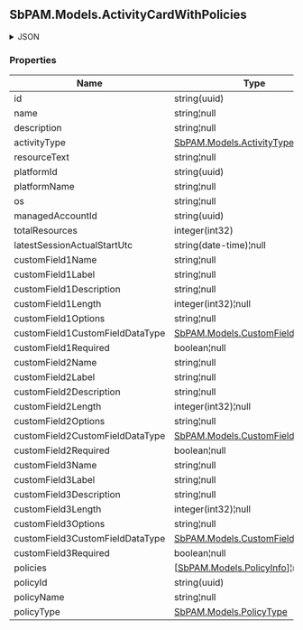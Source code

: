
<h2 id="tocS_SbPAM.Models.ActivityCardWithPolicies">SbPAM.Models.ActivityCardWithPolicies</h2>

<a id="schemasbpam.models.activitycardwithpolicies"></a>
<a id="schema_SbPAM.Models.ActivityCardWithPolicies"></a>
<a id="tocSsbpam.models.activitycardwithpolicies"></a>
<a id="tocssbpam.models.activitycardwithpolicies"></a>

<details><summary>JSON</summary>


```json
{
  "id": "497f6eca-6276-4993-bfeb-53cbbbba6f08",
  "name": "string",
  "description": "string",
  "activityType": "Interactive",
  "resourceText": "string",
  "platformId": "32a6e381-64f4-4911-86b6-3bf681b64d23",
  "platformName": "string",
  "os": "string",
  "managedAccountId": "98c25b84-2c06-4fcd-94c7-306443f45a3d",
  "totalResources": 0,
  "latestSessionActualStartUtc": "2019-08-24T14:15:22Z",
  "customField1Name": "string",
  "customField1Label": "string",
  "customField1Description": "string",
  "customField1Length": 0,
  "customField1Options": "string",
  "customField1CustomFieldDataType": "Integer",
  "customField1Required": true,
  "customField2Name": "string",
  "customField2Label": "string",
  "customField2Description": "string",
  "customField2Length": 0,
  "customField2Options": "string",
  "customField2CustomFieldDataType": "Integer",
  "customField2Required": true,
  "customField3Name": "string",
  "customField3Label": "string",
  "customField3Description": "string",
  "customField3Length": 0,
  "customField3Options": "string",
  "customField3CustomFieldDataType": "Integer",
  "customField3Required": true,
  "policies": [
    {
      "activityId": "bdfd0655-55e6-45e6-8bbc-6ed31d3820b5",
      "managedAccountId": "98c25b84-2c06-4fcd-94c7-306443f45a3d",
      "policyId": "2f5573e6-5ba4-48f2-a75d-df99c936463b",
      "policyName": "string",
      "policyType": "Resource",
      "maxSessionLength": 0,
      "notesRequired": true,
      "ticketRequired": true,
      "activityCard": {
        "id": "497f6eca-6276-4993-bfeb-53cbbbba6f08",
        "name": "string",
        "description": "string",
        "activityType": "Interactive",
        "resourceText": "string",
        "platformId": "32a6e381-64f4-4911-86b6-3bf681b64d23",
        "platformName": "string",
        "os": "string",
        "managedAccountId": "98c25b84-2c06-4fcd-94c7-306443f45a3d",
        "totalResources": 0,
        "latestSessionActualStartUtc": "2019-08-24T14:15:22Z",
        "customField1Name": "string",
        "customField1Label": "string",
        "customField1Description": "string",
        "customField1Length": 0,
        "customField1Options": "string",
        "customField1CustomFieldDataType": "Integer",
        "customField1Required": true,
        "customField2Name": "string",
        "customField2Label": "string",
        "customField2Description": "string",
        "customField2Length": 0,
        "customField2Options": "string",
        "customField2CustomFieldDataType": "Integer",
        "customField2Required": true,
        "customField3Name": "string",
        "customField3Label": "string",
        "customField3Description": "string",
        "customField3Length": 0,
        "customField3Options": "string",
        "customField3CustomFieldDataType": "Integer",
        "customField3Required": true,
        "policies": [],
        "policyId": "2f5573e6-5ba4-48f2-a75d-df99c936463b",
        "policyName": "string",
        "policyType": "Resource"
      },
      "customFields": [
        {
          "id": "497f6eca-6276-4993-bfeb-53cbbbba6f08",
          "activityConfigurationId": "e649ca68-23ab-42cb-8af5-260e01dc50d6",
          "customFieldNumber": 0,
          "name": "string",
          "label": "string",
          "description": "string",
          "options": "string",
          "length": 0,
          "customFieldDataType": "Integer",
          "required": true,
          "nodeId": "959356e3-6168-4a92-b4a5-b9d462be6177",
          "createdDateTimeUtc": "2019-08-24T14:15:22Z",
          "modifiedDateTimeUtc": "2019-08-24T14:15:22Z"
        }
      ]
    }
  ],
  "policyId": "2f5573e6-5ba4-48f2-a75d-df99c936463b",
  "policyName": "string",
  "policyType": "Resource"
}

```


</details>

### Properties

|Name|Type|Required|Restrictions|Description|
|---|---|---|---|---|
|id|string(uuid)|false|none|none|
|name|string¦null|false|none|none|
|description|string¦null|false|none|none|
|activityType|[SbPAM.Models.ActivityType](../Models/sbpam.models.activitytype.md)|false|none|none|
|resourceText|string¦null|false|none|none|
|platformId|string(uuid)|false|none|none|
|platformName|string¦null|false|none|none|
|os|string¦null|false|none|none|
|managedAccountId|string(uuid)|false|none|none|
|totalResources|integer(int32)|false|none|none|
|latestSessionActualStartUtc|string(date-time)¦null|false|none|none|
|customField1Name|string¦null|false|none|none|
|customField1Label|string¦null|false|none|none|
|customField1Description|string¦null|false|none|none|
|customField1Length|integer(int32)¦null|false|none|none|
|customField1Options|string¦null|false|none|none|
|customField1CustomFieldDataType|[SbPAM.Models.CustomFieldDataType](../Models/sbpam.models.customfielddatatype.md)|false|none|none|
|customField1Required|boolean¦null|false|none|none|
|customField2Name|string¦null|false|none|none|
|customField2Label|string¦null|false|none|none|
|customField2Description|string¦null|false|none|none|
|customField2Length|integer(int32)¦null|false|none|none|
|customField2Options|string¦null|false|none|none|
|customField2CustomFieldDataType|[SbPAM.Models.CustomFieldDataType](../Models/sbpam.models.customfielddatatype.md)|false|none|none|
|customField2Required|boolean¦null|false|none|none|
|customField3Name|string¦null|false|none|none|
|customField3Label|string¦null|false|none|none|
|customField3Description|string¦null|false|none|none|
|customField3Length|integer(int32)¦null|false|none|none|
|customField3Options|string¦null|false|none|none|
|customField3CustomFieldDataType|[SbPAM.Models.CustomFieldDataType](../Models/sbpam.models.customfielddatatype.md)|false|none|none|
|customField3Required|boolean¦null|false|none|none|
|policies|[[SbPAM.Models.PolicyInfo](../Models/sbpam.models.policyinfo.md)]¦null|false|none|none|
|policyId|string(uuid)|false|none|none|
|policyName|string¦null|false|none|none|
|policyType|[SbPAM.Models.PolicyType](../Models/sbpam.models.policytype.md)|false|none|none|


